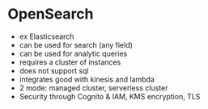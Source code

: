 # OpenSearch
- ex Elasticsearch
- can be used for search (any field)
- can be used for analytic queries
- requires a cluster of instances
- does not support sql
- integrates good with kinesis and lambda
- 2 mode: managed cluster, serverless cluster
- Security through Cognito & IAM, KMS encryption, TLS